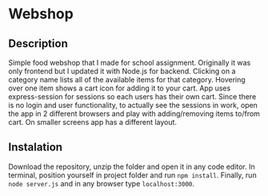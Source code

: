 # Webshop

## Description
Simple food webshop that I made for school assignment. Originally it was only frontend but I updated it with Node.js for backend. Clicking on a category name lists all of the available items for that category. Hovering over one item shows a cart icon for adding it to your cart. App uses express-session for sessions so each users has their own cart. Since there is no login and user functionality, to actually see the sessions in work, open the app in 2 different browsers and play with adding/removing items to/from cart. On smaller screens app has a different layout. 
## Instalation
Download the repository, unzip the folder and open it in any code editor. In terminal, position yourself in project folder and run `npm install`. Finally, run `node server.js` and in any browser type `localhost:3000`. 
